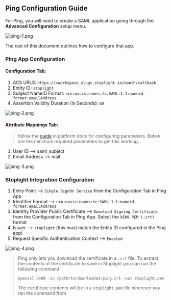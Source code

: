 ## Ping Configuration Guide

For Ping, you will need to create a SAML application going through the **Advanced Configuration** setup menu. 

![ping-1.png](https://stoplight.io/api/v1/projects/cHJqOjI/images/Cub8kWi6gas)

The rest of this document outlines how to configure that app.

### Ping App Configuration

#### Configuration Tab:

1. ACS URLS: `https://<workspace_slug>.stoplight.io/oauth/callback`
2. Entity ID: `stoplight`
3. Subject NameID Format: `urn:oasis:names:tc:SAML:1.1:nameid-format:emailAddress`
4. Assertion Validity Duration (In Seconds): `60`

![ping-2.png](https://stoplight.io/api/v1/projects/cHJqOjI/images/DUyvDRaN6WE)

#### Attribute Mappings Tab:

<!-- theme: info -->
> follow the [guide](https://meta.stoplight.io/docs/platform/ZG9jOjQ1NTQxMg-single-sign-on#saml-assertion-requirements) in platform docs for configuring parameters. Below are the minimum required parameters to get this working.
1. User ID --> saml_subject
2. Email Address --> mail

![ping-3.png](https://stoplight.io/api/v1/projects/cHJqOjI/images/D6WzA50UDdE)

### Stoplight Integration Configuration

1. Entry Point --> `Single SignOn Service` from the Configuration Tab in Ping App
2. Identifier Format --> `urn:oasis:names:tc:SAML:1.1:nameid-format:emailAddress`
3. Identity Provider Public Certificate --> `Download Signing Certificate` from the Configuration Tab in Ping App. Select the `X509 PEM (.crt)` format
4. Issuer --> `stoplight` (this must match the Entity ID configured in the Ping app)
5. Request Specific Authentication Context --> `Enabled`

![ping-4.png](https://stoplight.io/api/v1/projects/cHJqOjI/images/WNFOxTbVbKM)

<!-- theme: info -->
> Ping only lets you download the certificate in a `.crt` file. To extract the contents of the certificate to save in Stoplight you can run the following command:
> ```
>openssl x509 -in /path/to/downloaded/ping.crt -out stoplight.pem
>```
> The certificate contents will be in a `stoplight.pem` file wherever you ran the command from.


